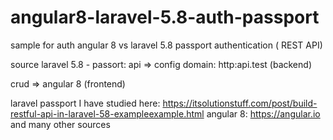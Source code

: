 # angular8-laravel-5.8-auth-passport
sample for auth angular 8 vs laravel 5.8 passport authentication ( REST API)

source laravel 5.8 - passort: 
api  => config domain: http:api.test (backend)
    
crud => angular 8 (frontend)


laravel passport I have studied here: https://itsolutionstuff.com/post/build-restful-api-in-laravel-58-exampleexample.html
angular 8: https://angular.io and many other sources

